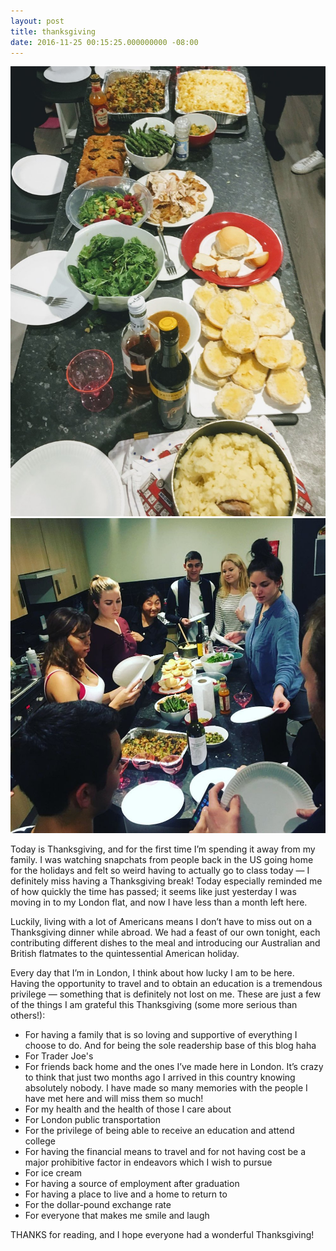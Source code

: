 ```yaml
---
layout: post
title: thanksgiving
date: 2016-11-25 00:15:25.000000000 -08:00
---
```

<img class="col half right" src="/img/thanksgiving-1.jpg">
<img class="col half right" src="/img/thanksgiving-2.jpg">

Today is Thanksgiving, and for the first time I’m spending it away from my family. I was watching snapchats from people back in the US going home for the holidays and felt so weird having to actually go to class today — I definitely miss having a Thanksgiving break! Today especially reminded me of how quickly the time has passed; it seems like just yesterday I was moving in to my London flat, and now I have less than a month left here.

Luckily, living with a lot of Americans means I don’t have to miss out on a Thanksgiving dinner while abroad. We had a feast of our own tonight, each contributing different dishes to the meal and introducing our Australian and British flatmates to the quintessential American holiday.

Every day that I’m in London, I think about how lucky I am to be here. Having the opportunity to travel and to obtain an education is a tremendous privilege — something that is definitely not lost on me. These are just a few of the things I am grateful this Thanksgiving (some more serious than others!):

<ul>
<li>For having a family that is so loving and supportive of everything I choose to do. And for being the sole readership base of this blog haha</li>
<li>For Trader Joe's</li>
<li>For friends back home and the ones I’ve made here in London. It’s crazy to think that just two months ago I arrived in this country knowing absolutely nobody. I have made so many memories with the people I have met here and will miss them so much!</li>
<li>For my health and the health of those I care about</li>
<li>For London public transportation</li>
<li>For the privilege of being able to receive an education and attend college</li>
<li>For having the financial means to travel and for not having cost be a major prohibitive factor in endeavors which I wish to pursue</li>
<li>For ice cream</li>
<li>For having a source of employment after graduation</li>
<li>For having a place to live and a home to return to</li>
<li>For the dollar-pound exchange rate</li>
<li>For everyone that makes me smile and laugh</li>
</ul>

THANKS for reading, and I hope everyone had a wonderful Thanksgiving!
